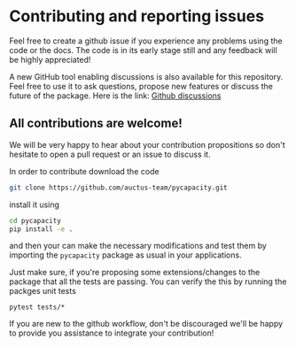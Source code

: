 # Contributing and reporting issues

Feel free to create a github issue if you experience any problems using the code or the docs. The code is in its early stage still and any feedback will be highly appreciated!

A new GitHub tool enabling discussions is also available for this repository. Feel free to use it to ask questions, propose new features or discuss the future of the package. 
Here is the link: [Github discussions](https://github.com/auctus-team/pycapacity/discussions)

## All contributions are welcome! 

We will be very happy to hear about your contribution propositions so don't hesitate to open a pull request or an issue to discuss it.

In order to contribute download the code 
```sh
git clone https://github.com/auctus-team/pycapacity.git
```
install it using 
```sh
cd pycapacity
pip install -e .
```
and then your can make the necessary modifications and test them by importing the `pycapacity` package as usual in your applications.

Just make sure, if you're proposing some extensions/changes to the package that all the tests are passing. 
You can verify the this by running the packges unit tests
```shell 
pytest tests/*
```
If you are new to the github workflow, don't be discouraged we'll be happy to provide you assistance to integrate your contribution!
